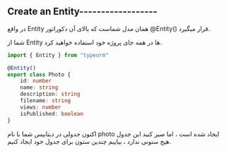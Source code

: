 ## Create an Entity------------------

در واقع Entity همان مدل شماست که بالای آن دکوراتور @Entity() قرار میگیرد.

شما از Entity ها در همه جای پروژه خود استفاده خواهید کرد.


```ts
import { Entity } from "typeorm"

@Entity()
export class Photo {
    id: number
    name: string
    description: string
    filename: string
    views: number
    isPublished: boolean
}
```

اکنون جدولی در دیتابیس شما با نام photo ایجاد شده است ، اما صبر کنید این جدول هیج ستونی ندارد ، بیاییم چندین ستون برای جدول خود ایجاد کنیم.

